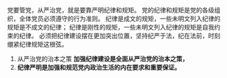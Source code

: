 
党要管党，从严治党，就是要靠严明纪律和规矩。
党的纪律和规矩是党的各级组织，全体党员必须遵守的行为准则。
纪律是成文的规矩，一些未明文列入纪律的规矩是不成文的纪律；
纪律是刚性的规矩，一些未明文列入纪律的规矩是自我约束的纪律。
必须把纪律建设摆在更加突出位置，坚持纪严于法，纪在法前，时刻绷紧纪律规矩这根弦。

1. 从严治党的治本之策
	**加强纪律建设是全面从严治党的治本之策，**
2. 
	**纪律严明是加强和规范党内政治生活的内在要求和重要保证。**

